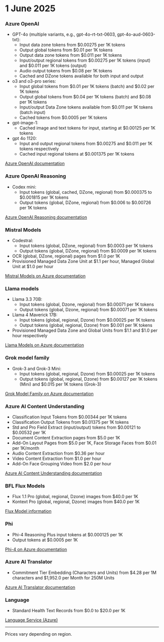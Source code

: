 # 1 June 2025

### Azure OpenAI

- GPT-4o (multiple variants, e.g., gpt-4o-rt-txt-0603, gpt-4o-aud-0603-txt):
  - Input data zone tokens from $0.00275 per 1K tokens
  - Output global tokens from $0.01 per 1K tokens
  - Output data zone tokens from $0.011 per 1K tokens
  - Input/output regional tokens from $0.00275 per 1K tokens (input) and $0.011 per 1K tokens (output)
  - Audio output tokens from $0.08 per 1K tokens
  - Cached and DZone tokens available for both input and output
- o3 and o3-pro series:
  - Input global tokens from $0.01 per 1K tokens (batch) and $0.02 per 1K tokens
  - Output global tokens from $0.04 per 1K tokens (batch) and $0.08 per 1K tokens
  - Input/output Data Zone tokens available from $0.011 per 1K tokens (batch input)
  - Cached tokens from $0.0005 per 1K tokens
- gpt-image-1:
  - Cached image and text tokens for input, starting at $0.00125 per 1K tokens
- gpt 4o 1120:
  - Input and output regional tokens from $0.00275 and $0.011 per 1K tokens respectively
  - Cached input regional tokens at $0.001375 per 1K tokens

[Azure OpenAI documentation](https://learn.microsoft.com/en-us/azure/ai-services/openai/overview)

### Azure OpenAI Reasoning

- Codex mini:
  - Input tokens (global, cached, DZone, regional) from $0.000375 to $0.001815 per 1K tokens
  - Output tokens (global, DZone, regional) from $0.006 to $0.00726 per 1K tokens

[Azure OpenAI Reasoning documentation](https://learn.microsoft.com/en-us/azure/ai-services/openai/)

### Mistral Models

- Codestral:
  - Input tokens (global, DZone, regional) from $0.0003 per 1K tokens
  - Output tokens (global, DZone, regional) from $0.0009 per 1K tokens
- OCR (global, DZone, regional) pages from $1.0 per 1K
- Provisioned Managed Data Zone Unit at $1.1 per hour, Managed Global Unit at $1.0 per hour

[Mistral Models on Azure documentation](https://learn.microsoft.com/azure/ai-foundry/foundry-models/concepts/models#mistral-models-sold-directly-by-azure)

### Llama models

- Llama 3.3 70B:
  - Input tokens (global, Dzone, regional) from $0.00071 per 1K tokens
  - Output tokens (global, Dzone, regional) from $0.00071 per 1K tokens
- Llama 4 Maverick 17B:
  - Input tokens (global, regional, Dzone) from $0.00025 per 1K tokens
  - Output tokens (global, regional, Dzone) from $0.001 per 1K tokens
- Provisioned Managed Data Zone and Global Units from $1.1 and $1.0 per hour respectively

[Llama Models on Azure documentation](https://learn.microsoft.com/azure/ai-foundry/foundry-models/concepts/models#meta-models-sold-directly-by-azure)

### Grok model family

- Grok-3 and Grok-3 Mini:
  - Input tokens (global, regional, Dzone) from $0.00025 per 1K tokens
  - Output tokens (global, regional, Dzone) from $0.00127 per 1K tokens (Mini) and $0.015 per 1K tokens (Grok-3)

[Grok Model Family on Azure documentation](https://learn.microsoft.com/azure/ai-foundry/foundry-models/concepts/models#xai-models-sold-directly-by-azure)

### Azure AI Content Understanding

- Classification Input Tokens from $0.00344 per 1K tokens
- Classification Output Tokens from $0.01375 per 1K tokens
- Std and Pro Field Extract (input/output) tokens from $0.00121 to $0.00532 per 1K
- Document Content Extraction pages from $5.0 per 1K
- Add-On Layout Pages from $5.0 per 1K, Face Storage Faces from $0.01 per 1K/month
- Audio Content Extraction from $0.36 per hour
- Video Content Extraction from $1.0 per hour
- Add-On Face Grouping Video from $2.0 per hour

[Azure AI Content Understanding documentation](https://learn.microsoft.com/en-us/azure/ai-services/content-understanding/overview)

### BFL Flux Models

- Flux 1.1 Pro (global, regional, Dzone) images from $40.0 per 1K
- Kontext Pro (global, regional, Dzone) images from $40.0 per 1K

[Flux Model information](https://learn.microsoft.com/azure/ai-foundry/foundry-models/concepts/models#black-forest-labs-models-sold-directly-by-azure)

### Phi

- Phi-4 Reasoning Plus input tokens at $0.000125 per 1K
- Output tokens at $0.0005 per 1K

[Phi-4 on Azure documentation](https://learn.microsoft.com/en-us/azure/ai-services/model-catalog/phi)

### Azure AI Translator

- Commitment Tier Embedding (Characters and Units) from $4.28 per 1M characters and $1,952.0 per Month for 250M Units

[Azure AI Translator documentation](https://learn.microsoft.com/en-us/azure/ai-services/translator/)

### Language

- Standard Health Text Records from $0.0 to $20.0 per 1K

[Language Service (Azure)](https://learn.microsoft.com/en-us/azure/ai-services/language-service/)

---

Prices vary depending on region.